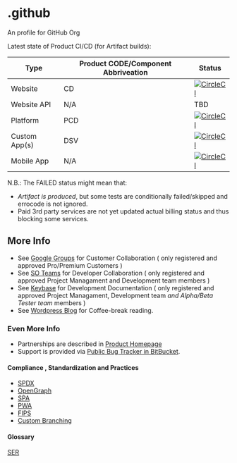 # .github

An profile for GitHub Org

Latest state of Product CI/CD (for Artifact builds):

| Type | Product CODE/Component Abbriveation | Status |
|---|---|---|
| Website | CD | [![CircleCI](https://circleci.com/gh/HolimaX/React.svg?style=svg&circle-token=1ad83382b085ffc81cd9c161999280cfc11453a3)](https://circleci.com/gh/HolimaX/React) |
| Website API | N/A | TBD |
| Platform | PCD | [![CircleCI](https://circleci.com/gh/HolimaX/libgopyu/tree/master.svg?style=svg&circle-token=4430e021a16bba1021b4e8d7515db2f906d311c0)](https://circleci.com/gh/HolimaX/libgopyu/tree/master) |
| Custom App(s) | DSV | [![CircleCI](https://circleci.com/gh/HolimaX/libcontimig.svg?style=svg&circle-token=cb428453a63496a173b977fd897d6307a59c559c)](https://circleci.com/gh/HolimaX/libcontimig) |
| Mobile App | N/A | [![CircleCI](https://circleci.com/gh/HolimaX/libhacontimig.svg?style=svg&circle-token=a3445d8d90d41bd2a952128f6409f991bd54e320)](https://circleci.com/gh/HolimaX/libhacontimig) |

N.B.: The FAILED status might mean that:

- *Artifact is produced*, but some tests are conditionally failed/skipped and errocode is not ignored.
- Paid 3rd party services are not yet updated actual billing status and thus blocking some services.

## More Info

* See [Google Groups](https://groups.google.com/g/huaweihealthsyncv1y2022) for Customer Collaboration ( only registered and approved Pro/Premium Customers )
* See [SO Teams](https://stackoverflow.com/c/healthdash) for Developer Collaboration ( only registered and approved Project Managament and Development team members )
* See [Keybase](keybase://team/healthdash) for Development Documentation ( only registered and approved Project Managament, Development team _and Alpha/Beta Tester team_ members )
* See [Wordpress Blog](https://linardsliepins.wordpress.com/) for Coffee-break reading.

### Even More Info

* Partnerships are described in [Product Homepage](http://healthdash.lv/partners)
* Support is provided via [Public Bug Tracker in BitBucket](https://bitbucket.org/HolimaX/sandboxandroid/issues/new).

#### Compliance , Standardization and Practices

* [SPDX](https://spdx.github.io/license-list-data)
* [OpenGraph](https://www.opengraph.io/documentation)
* [SPA](https://reactjs.org/docs/glossary.html)
* [PWA](https://developer.mozilla.org/en-US/docs/Web/Progressive_web_apps)
* [FIPS](https://discourse.ubuntu.com/t/ubuntu-pro-beta-tutorial/31018)
* [Custom Branching](https://www.bing.com/search?q=custom+git+branchng&cvid=bf96b3ecf09a46129340271dd3cb7e02&aqs=edge..69i57.10071j0j4&FORM=ANAB01&PC=EDGEDB)

#### Glossary

[SER](https://www.healthdash.lv/SER)
